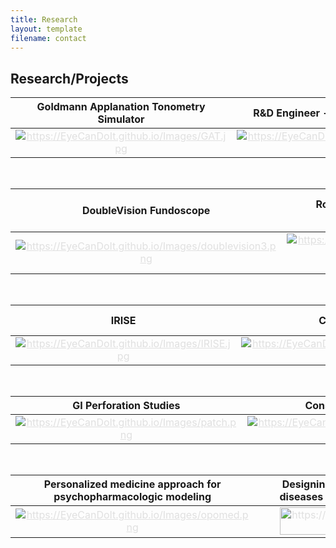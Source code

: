 ```yaml
---
title: Research
layout: template
filename: contact
---
```



## Research/Projects 

 
| **Goldmann Applanation Tonometry Simulator** | R&D Engineer - InnSight Technology, Inc | Eye Care Event in Champaign, IL |
|     :---:      |     :---:      |     :---:      |
|  <a href="gat" class="btn" style="color:#E0E0E0"><img src="https://EyeCanDoIt.github.io/Images/GAT.jpg" alt="https://EyeCanDoIt.github.io/Images/GAT.jpg" loading="lazy"></a>   |    <a href="Innsight" class="btn" style="color:#E0E0E0"><img src="https://EyeCanDoIt.github.io/Images/innsight.png" alt="https://EyeCanDoIt.github.io/Images/innsight.png" loading="lazy"></a>   |  <a href="eyecarevent" class="btn" style="color:#E0E0E0"><img src="https://EyeCanDoIt.github.io/Images/campana.jpg" alt="https://EyeCanDoIt.github.io/Images/campana.jpg" loading="lazy"></a>     |

<br>

| DoubleVision Fundoscope | Role of mGlu2 in the 5-HT2A receptor-dependent antipsychotic activity of clozapine in mice | Pharmacologic profiling of novel compounds via fluorometric analyses of monoamine transporter responses |
|     :---:    |     :---:      |     :---:     |
| <a href="doublevision" class="btn" style="color:#E0E0E0"><img src="https://EyeCanDoIt.github.io/Images/doublevision3.png" alt="https://EyeCanDoIt.github.io/Images/doublevision3.png" loading="lazy"></a> | <a href="https://pubmed.ncbi.nlm.nih.gov/30209534/" class="btn" style="color:#E0E0E0"><img src="https://EyeCanDoIt.github.io/Images/Clozapine_3D_spacefill.png" alt="https://EyeCanDoIt.github.io/Images/Clozapine_3D_spacefill.png" loading="lazy">{:target="_blank"}</a>    | <a href="thesis" class="btn" style="color:#E0E0E0"><img src="https://EyeCanDoIt.github.io/Images/Experimental apparatus.png" alt="https://EyeCanDoIt.github.io/Images/Experimental apparatus.png" loading="lazy"></a>    |

<br>

| IRISE | Covid en espanol | Improving visualization of the cervix during pelvic exams: A physical model |
|     :---:    |     :---:      |     :---:     |
| <a href="irise" class="btn" style="color:#E0E0E0"><img src="https://EyeCanDoIt.github.io/Images/IRISE.jpg" alt="https://EyeCanDoIt.github.io/Images/IRISE.jpg" loading="lazy"></a>   | <a href="covidenespanol" class="btn" style="color:#E0E0E0"><img src="https://EyeCanDoIt.github.io/Images/asclepius.png" alt="https://EyeCanDoIt.github.io/Images/asclepius.png" loading="lazy"></a> | <a href="https://assets.researchsquare.com/files/rs-1942786/v1/604f232b-ecb0-4c56-bb5e-601ea0524aa8.pdf?c=1660224974" class="btn" style="color:#E0E0E0"><img src="https://EyeCanDoIt.github.io/Images/spec.jpg" alt="https://EyeCanDoIt.github.io/Images/spec.jpg" loading="lazy"></a>    |

<br>

| GI Perforation Studies | Conscious Energy | GPCR Signaling Assay |
|     :---:    |     :---:      |     :---:     |
| <a href="patch" class="btn" style="color:#E0E0E0"><img src="https://EyeCanDoIt.github.io/Images/patch.png" alt="https://EyeCanDoIt.github.io/Images/patch.png" loading="lazy"></a>   | <a href="conscious" class="btn" style="color:#E0E0E0"><img src="https://EyeCanDoIt.github.io/Images/CE.jpg" alt="https://EyeCanDoIt.github.io/Images/CE.jpg" loading="lazy"></a>     | <a href="assay" class="btn" style="color:#E0E0E0"><img src="https://EyeCanDoIt.github.io/Images/assay.png" alt="https://EyeCanDoIt.github.io/Images/assay.png" loading="lazy"></a>    |

<br>

| Personalized medicine approach for psychopharmacologic modeling  | Designing small molecules to treat diseases caused by sorbitol excess | Small Animal Thermal Support Device |
|     :---:    |     :---:      |     :---:     |
| <a href="opomed" class="btn" style="color:#E0E0E0"><img src="https://EyeCanDoIt.github.io/Images/opomed.png" alt="https://EyeCanDoIt.github.io/Images/opomed.png" loading="lazy"></a>   | <a href="sorbitol" class="btn" style="color:#E0E0E0"><img src="https://EyeCanDoIt.github.io/Images/eye.png" alt="https://EyeCanDoIt.github.io/Images/eye.png" alt=" " width="90%" height="90%"  loading="lazy"></a>     | <a href="thermoreg" class="btn" style="color:#E0E0E0"><img src="https://EyeCanDoIt.github.io/Images/scireq.png" alt="https://EyeCanDoIt.github.io/Images/scireq.png" loading="lazy"></a>    |








